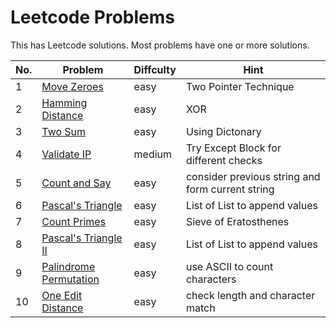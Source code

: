 # Leetcode Problems
This has Leetcode solutions. Most problems have one or more solutions.

No. | Problem | Diffculty | Hint
--- | --- | --- | ---
1 |	[Move Zeroes](https://leetcode.com/problems/move-zeroes/description/) | easy | Two Pointer Technique
2 |	[Hamming Distance](https://leetcode.com/problems/hamming-distance/description/) | easy | XOR
3 |	[Two Sum](https://leetcode.com/problems/two-sum/description/) | easy | Using Dictonary
4 | [Validate IP](https://leetcode.com/problems/validate-ip-address/description/) | medium | Try Except Block for different checks
5 | [Count and Say](https://leetcode.com/problems/count-and-say/description/) | easy | consider previous string and form current string
6 | [Pascal's Triangle](https://leetcode.com/problems/pascals-triangle/description/) | easy | List of List to append values
7 | [Count Primes](https://leetcode.com/problems/count-primes/description/) | easy | Sieve of Eratosthenes
8 | [Pascal's Triangle II](https://leetcode.com/problems/pascals-triangle-ii/description/) | easy | List of List to append values
9 | [Palindrome Permutation](https://leetcode.com/problems/palindrome-permutation/description/) | easy | use ASCII to count characters
10 | [One Edit Distance](https://leetcode.com/problems/one-edit-distance/\/description/) | easy | check length and character match
